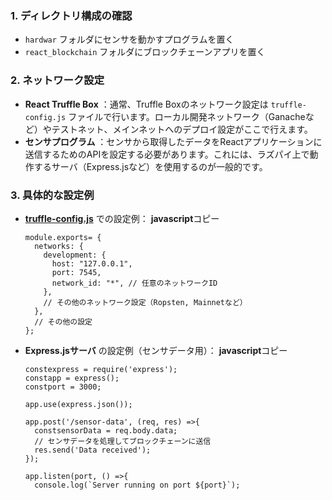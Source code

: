 ### 1. **ディレクトリ構成の確認**

* `hardwar` フォルダにセンサを動かすプログラムを置く
* `react_blockchain` フォルダにブロックチェーンアプリを置く

### 2. **ネットワーク設定**

* **React Truffle Box** ：通常、Truffle Boxのネットワーク設定は `truffle-config.js` ファイルで行います。ローカル開発ネットワーク（Ganacheなど）やテストネット、メインネットへのデプロイ設定がここで行えます。
* **センサプログラム** ：センサから取得したデータをReactアプリケーションに送信するためのAPIを設定する必要があります。これには、ラズパイ上で動作するサーバ（Express.jsなど）を使用するのが一般的です。

### 3. **具体的な設定例**

* **[truffle-config.js](https://truffle-config.js/)** での設定例：
  **javascript**コピー

  ```
  module.exports= {
    networks: {
      development: {
        host: "127.0.0.1",
        port: 7545,
        network_id: "*", // 任意のネットワークID
      },
      // その他のネットワーク設定（Ropsten, Mainnetなど）
    },
    // その他の設定
  };
  ```
* **Express.jsサーバ** の設定例（センサデータ用）：
  **javascript**コピー

  ```
  constexpress = require('express');
  constapp = express();
  constport = 3000;

  app.use(express.json());

  app.post('/sensor-data', (req, res) =>{
    constsensorData = req.body.data;
    // センサデータを処理してブロックチェーンに送信
    res.send('Data received');
  });

  app.listen(port, () =>{
    console.log(`Server running on port ${port}`);
  ```
